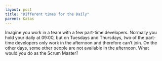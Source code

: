 ```yaml
---
layout: post
title: "Different times for the Daily"
parent: Katas
---
```

Imagine you work in a team with a few part-time developers. Normally you hold your daily at 09:00, but on Tuesdays and Thursdays, two of the part-time developers only work in the afternoon and therefore can’t join. On the other days, some other people are not available in the afternoon. What would you do as the Scrum Master?
